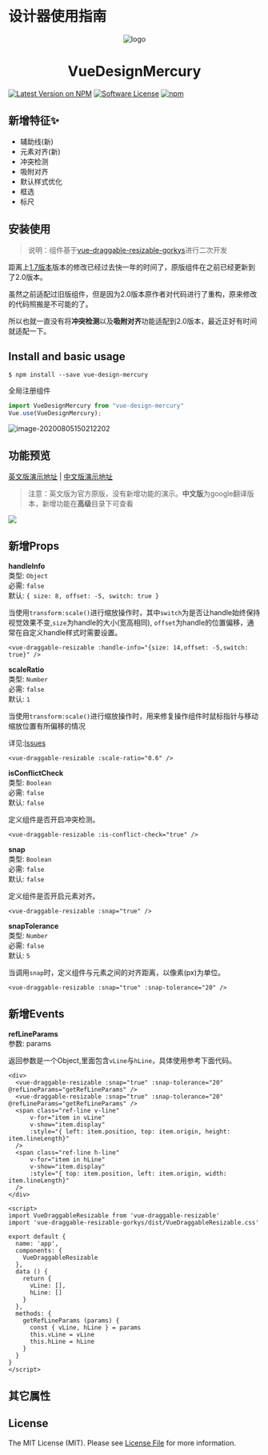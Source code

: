 # 设计器使用指南





<p align="center"><img  src="https://gitee.com/WX90H0U/Images/raw/master/20200805145003.gif" alt="logo"></p>
<h1 align="center">VueDesignMercury</h1>

[![Latest Version on NPM](https://img.shields.io/npm/v/vue-draggable-resizable.svg?style=flat-square)](https://npmjs.com/package/vue-draggable-resizable-gorkys)
[![Software License](https://img.shields.io/badge/license-MIT-brightgreen.svg?style=flat-square)](LICENSE.md)
[![npm](https://img.shields.io/npm/dt/vue-draggable-resizable.svg?style=flat-square)](https://www.npmjs.com/package/vue-draggable-resizable-gorkys)

## 新增特征✨

- 辅助线(新)
- 元素对齐(新)
- 冲突检测
- 吸附对齐
- 默认样式优化
- 框选
- 标尺

## 安装使用

> 说明：组件基于[vue-draggable-resizable-gorkys](https://github.com/gorkys/vue-draggable-resizable-gorkys)进行二次开发

距离上[1.7版本](https://github.com/gorkys/vue-draggable-resizable)版本的修改已经过去快一年的时间了，原版组件在之前已经更新到了2.0版本。

虽然之前适配过旧版组件，但是因为2.0版本原作者对代码进行了重构，原来修改的代码照搬是不可能的了。

所以也就一直没有将**冲突检测**以及**吸附对齐**功能适配到2.0版本，最近正好有时间就适配一下。

## Install and basic usage

```npm
$ npm install --save vue-design-mercury
```

全局注册组件

```js
import VueDesignMercury from "vue-design-mercury"
Vue.use(VueDesignMercury);
```

![image-20200805150212202](https://gitee.com/WX90H0U/Images/raw/master/20200805150214.png)



## 功能预览

[英文版演示地址](https://mauricius.github.io/vue-draggable-resizable) | [中文版演示地址](http://tingtas.com/vue-draggable-resizable-gorkys/)

> 注意：英文版为官方原版，没有新增功能的演示。**中文版**为google翻译版本，新增功能在**高级**目录下可查看

![](https://cdn.jsdelivr.net/gh/gorkys/CDN-Blog@master/Project/vue-draggable-resizable/demo.gif)

## 新增Props
**handleInfo**<br/>
类型: `Object`<br/>必需: `false`<br/>默认: `{
                                                size: 8,
                                                offset: -5,
                                                switch: true
                                              }`

当使用`transform:scale()`进行缩放操作时，其中`switch`为是否让handle始终保持视觉效果不变,`size`为handle的大小(宽高相同),
`offset`为handle的位置偏移，通常在自定义handle样式时需要设置。

```vue
<vue-draggable-resizable :handle-info="{size: 14,offset: -5,switch: true}" />
```

**scaleRatio**<br/>
类型: `Number`<br/>必需: `false`<br/>默认: `1`

当使用`transform:scale()`进行缩放操作时，用来修复操作组件时鼠标指针与移动缩放位置有所偏移的情况

详见:[Issues](https://github.com/gorkys/vue-draggable-resizable/issues/6)

```vue
<vue-draggable-resizable :scale-ratio="0.6" />
```

**isConflictCheck**<br/>
类型: `Boolean`<br/>必需: `false`<br/>默认: `false`

定义组件是否开启冲突检测。

```vue
<vue-draggable-resizable :is-conflict-check="true" />
```

**snap**<br/>
类型: `Boolean`<br/>
必需: `false`<br/>
默认: `false`

定义组件是否开启元素对齐。

```vue
<vue-draggable-resizable :snap="true" />
```

**snapTolerance**<br/>
类型: `Number`<br/>
必需: `false`<br/>
默认: `5`

当调用`snap`时，定义组件与元素之间的对齐距离，以像素(px)为单位。

```vue
<vue-draggable-resizable :snap="true" :snap-tolerance="20" />
```
## 新增Events
**refLineParams**<br/>
参数: params<br/>

返回参数是一个Object,里面包含`vLine`与`hLine`，具体使用参考下面代码。

```vue
<div>
  <vue-draggable-resizable :snap="true" :snap-tolerance="20" @refLineParams="getRefLineParams" />
  <vue-draggable-resizable :snap="true" :snap-tolerance="20" @refLineParams="getRefLineParams" />
  <span class="ref-line v-line"
      v-for="item in vLine"
      v-show="item.display"
      :style="{ left: item.position, top: item.origin, height: item.lineLength}"
  />
  <span class="ref-line h-line"
      v-for="item in hLine"
      v-show="item.display"
      :style="{ top: item.position, left: item.origin, width: item.lineLength}"
  />
</div>

<script>
import VueDraggableResizable from 'vue-draggable-resizable'
import 'vue-draggable-resizable-gorkys/dist/VueDraggableResizable.css'

export default {
  name: 'app',
  components: {
    VueDraggableResizable
  },
  data () {
    return {
      vLine: [],
      hLine: []
    }
  },
  methods: {
    getRefLineParams (params) {
      const { vLine, hLine } = params
      this.vLine = vLine
      this.hLine = hLine
    }
  }
}
</script>
```



## 其它属性







## License

The MIT License (MIT). Please see [License File](LICENSE) for more information.
